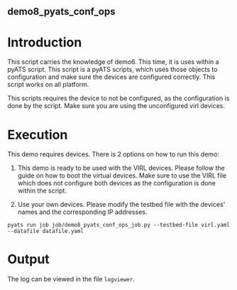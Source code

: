 ## demo8_pyats_conf_ops

# Introduction

This script carries the knowledge of demo6. This time, it is uses within a
pyATS script. This script is a pyATS scripts, which uses those objects to
configuration and make sure the devices are configured correctly. This script
works on all platform.

This scripts requires the device to not be configured, as the configuration
is done by the script. Make sure you are using the unconfigured virl devices.

# Execution

This demo requires devices. There is 2 options on how to run this demo:

1) This demo is ready to be used with the VIRL devices. Please follow the guide
   <here> on how to boot the virtual devices. Make sure to use the VIRL file which
   does not configure both devices as the configuration is done within the script.

2) Use your own devices. Please modify the testbed file with the devices'
   names and the corresponding IP addresses.

```
pyats run job job/demo8_pyats_conf_ops_job.py --testbed-file virl.yaml --datafile datafile.yaml
```

# Output

The log can be viewed in the file `logviewer`.
